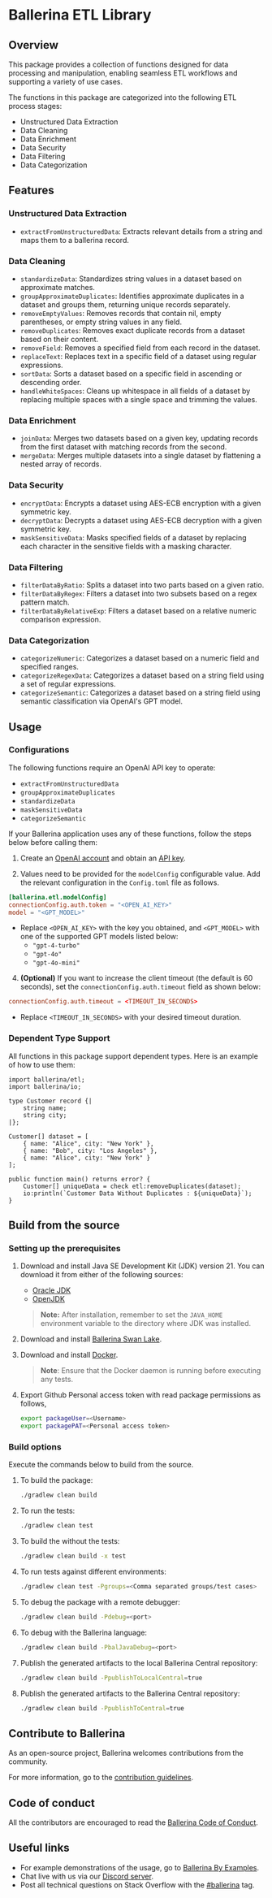 # Ballerina ETL Library

## Overview

This package provides a collection of functions designed for data processing and manipulation, enabling seamless ETL workflows and supporting a variety of use cases.

The functions in this package are categorized into the following ETL process stages:
- Unstructured Data Extraction
- Data Cleaning
- Data Enrichment
- Data Security
- Data Filtering
- Data Categorization

## Features

### Unstructured Data Extraction
- `extractFromUnstructuredData`: Extracts relevant details from a string and maps them to a ballerina record.

### Data Cleaning
- `standardizeData`: Standardizes string values in a dataset based on approximate matches.
- `groupApproximateDuplicates`: Identifies approximate duplicates in a dataset and groups them, returning unique records separately.
- `removeEmptyValues`: Removes records that contain nil, empty parentheses, or empty string values in any field.
- `removeDuplicates`: Removes exact duplicate records from a dataset based on their content.
- `removeField`: Removes a specified field from each record in the dataset.
- `replaceText`: Replaces text in a specific field of a dataset using regular expressions.
- `sortData`: Sorts a dataset based on a specific field in ascending or descending order.
- `handleWhiteSpaces`: Cleans up whitespace in all fields of a dataset by replacing multiple spaces with a single space and trimming the values.

### Data Enrichment
- `joinData`: Merges two datasets based on a given key, updating records from the first dataset with matching records from the second.
- `mergeData`: Merges multiple datasets into a single dataset by flattening a nested array of records.

### Data Security
- `encryptData`: Encrypts a dataset using AES-ECB encryption with a given symmetric key.
- `decryptData`: Decrypts a dataset using AES-ECB decryption with a given symmetric key.
- `maskSensitiveData`: Masks specified fields of a dataset by replacing each character in the sensitive fields with a masking character.

### Data Filtering
- `filterDataByRatio`: Splits a dataset into two parts based on a given ratio.
- `filterDataByRegex`: Filters a dataset into two subsets based on a regex pattern match.
- `filterDataByRelativeExp`: Filters a dataset based on a relative numeric comparison expression.

### Data Categorization
- `categorizeNumeric`: Categorizes a dataset based on a numeric field and specified ranges.
- `categorizeRegexData`: Categorizes a dataset based on a string field using a set of regular expressions.
- `categorizeSemantic`: Categorizes a dataset based on a string field using semantic classification via OpenAI's GPT model.

## Usage

### Configurations

The following functions require an OpenAI API key to operate:
- `extractFromUnstructuredData`
- `groupApproximateDuplicates`
- `standardizeData`
- `maskSensitiveData`
- `categorizeSemantic`

If your Ballerina application uses any of these functions, follow the steps below before calling them:

1. Create an [OpenAI account](https://platform.openai.com) and obtain an [API key](https://platform.openai.com/account/api-keys).

2. Values need to be provided for the `modelConfig` configurable value. Add the relevant configuration in the `Config.toml` file as follows.

```toml
[ballerina.etl.modelConfig]
connectionConfig.auth.token = "<OPEN_AI_KEY>"
model = "<GPT_MODEL>"
```

- Replace `<OPEN_AI_KEY>` with the key you obtained, and `<GPT_MODEL>` with one of the supported GPT models listed below:
    - `"gpt-4-turbo"`
    - `"gpt-4o"`
    - `"gpt-4o-mini"`

4. **(Optional)** If you want to increase the client timeout (the default is 60 seconds), set the `connectionConfig.auth.timeout` field as shown below:

```toml
connectionConfig.auth.timeout = <TIMEOUT_IN_SECONDS>
```

- Replace `<TIMEOUT_IN_SECONDS>` with your desired timeout duration. 

### Dependent Type Support 

All functions in this package support dependent types. Here is an example of how to use them:

```ballerina 
import ballerina/etl;
import ballerina/io;

type Customer record {|
    string name;
    string city;
|};

Customer[] dataset = [
    { name: "Alice", city: "New York" },
    { name: "Bob", city: "Los Angeles" },
    { name: "Alice", city: "New York" }
];

public function main() returns error? {
    Customer[] uniqueData = check etl:removeDuplicates(dataset);
    io:println(`Customer Data Without Duplicates : ${uniqueData}`);
}
```

## Build from the source

### Setting up the prerequisites

1. Download and install Java SE Development Kit (JDK) version 21. You can download it from either of the following sources:

    * [Oracle JDK](https://www.oracle.com/java/technologies/downloads/)
    * [OpenJDK](https://adoptium.net/)

   > **Note:** After installation, remember to set the `JAVA_HOME` environment variable to the directory where JDK was installed.

2. Download and install [Ballerina Swan Lake](https://ballerina.io/).

3. Download and install [Docker](https://www.docker.com/get-started).

   > **Note**: Ensure that the Docker daemon is running before executing any tests.

4. Export Github Personal access token with read package permissions as follows,

    ```bash
    export packageUser=<Username>
    export packagePAT=<Personal access token>
    ```

### Build options

Execute the commands below to build from the source.

1. To build the package:

   ```bash
   ./gradlew clean build
   ```

2. To run the tests:

   ```bash
   ./gradlew clean test
   ```

3. To build the without the tests:

   ```bash
   ./gradlew clean build -x test
   ```

4. To run tests against different environments:

   ```bash
   ./gradlew clean test -Pgroups=<Comma separated groups/test cases>
   ```

5. To debug the package with a remote debugger:

   ```bash
   ./gradlew clean build -Pdebug=<port>
   ```

6. To debug with the Ballerina language:

   ```bash
   ./gradlew clean build -PbalJavaDebug=<port>
   ```

7. Publish the generated artifacts to the local Ballerina Central repository:

    ```bash
    ./gradlew clean build -PpublishToLocalCentral=true
    ```

8. Publish the generated artifacts to the Ballerina Central repository:

   ```bash
   ./gradlew clean build -PpublishToCentral=true
   ```

## Contribute to Ballerina

As an open-source project, Ballerina welcomes contributions from the community.

For more information, go to the [contribution guidelines](https://github.com/ballerina-platform/ballerina-lang/blob/master/CONTRIBUTING.md).

## Code of conduct

All the contributors are encouraged to read the [Ballerina Code of Conduct](https://ballerina.io/code-of-conduct).

## Useful links

* For example demonstrations of the usage, go to [Ballerina By Examples](https://ballerina.io/learn/by-example/).
* Chat live with us via our [Discord server](https://discord.gg/ballerinalang).
* Post all technical questions on Stack Overflow with the [#ballerina](https://stackoverflow.com/questions/tagged/ballerina) tag.

